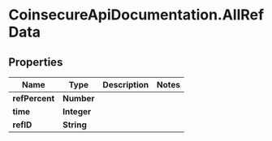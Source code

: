 # CoinsecureApiDocumentation.AllRefData

## Properties
Name | Type | Description | Notes
------------ | ------------- | ------------- | -------------
**refPercent** | **Number** |  | 
**time** | **Integer** |  | 
**refID** | **String** |  | 


